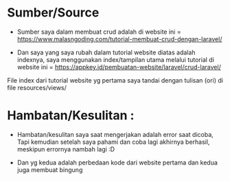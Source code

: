 # Sumber/Source
- Sumber saya dalam membuat crud adalah di website ini =
https://www.malasngoding.com/tutorial-membuat-crud-dengan-laravel/

- Dan saya yang saya rubah dalam tutorial website diatas adalah indexnya, 
saya menggunakan index/tampilan utama melalui tutorial di website ini =
https://appkey.id/pembuatan-website/laravel/crud-laravel/

File index dari tutorial website yg pertama saya tandai dengan tulisan (ori) di file resources/views/


# Hambatan/Kesulitan :
- Hambatan/kesulitan saya saat mengerjakan adalah error saat dicoba,
Tapi kemudian setelah saya pahami dan coba lagi akhirnya berhasil, meskipun errornya nambah lagi :D

- Dan yg kedua adalah perbedaan kode dari website pertama dan kedua juga membuat bingung
